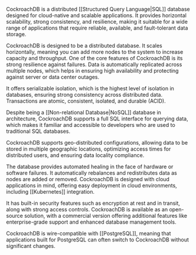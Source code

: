 CockroachDB is a distributed [[Structured Query Language|SQL]] database designed for cloud-native and scalable applications. It provides horizontal scalability, strong consistency, and resilience, making it suitable for a wide range of applications that require reliable, available, and fault-tolerant data storage.

CockroachDB is designed to be a distributed database. It scales horizontally, meaning you can add more nodes to the system to increase capacity and throughput. One of the core features of CockroachDB is its strong resilience against failures. Data is automatically replicated across multiple nodes, which helps in ensuring high availability and protecting against server or data center outages.

It offers serializable isolation, which is the highest level of isolation in databases, ensuring strong consistency across distributed data. Transactions are atomic, consistent, isolated, and durable (ACID).

Despite being a [[Non-relational Database|NoSQL]] database in architecture, CockroachDB supports a full SQL interface for querying data, which makes it familiar and accessible to developers who are used to traditional SQL databases.

CockroachDB supports geo-distributed configurations, allowing data to be stored in multiple geographic locations, optimizing access times for distributed users, and ensuring data locality compliance.

The database provides automated healing in the face of hardware or software failures. It automatically rebalances and redistributes data as nodes are added or removed. CockroachDB is designed with cloud applications in mind, offering easy deployment in cloud environments, including [[Kubernetes]] integration.

It has built-in security features such as encryption at rest and in transit, along with strong access controls. CockroachDB is available as an open-source solution, with a commercial version offering additional features like enterprise-grade support and enhanced database management tools.

CockroachDB is wire-compatible with [[PostgreSQL]], meaning that applications built for PostgreSQL can often switch to CockroachDB without significant changes.
